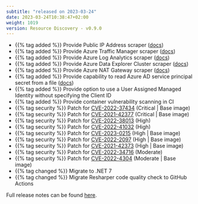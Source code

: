 ```yaml
---
subtitle: "released on 2023-03-24"
date: 2023-03-24T10:38:47+02:00
weight: 1019
version: Resource Discovery - v0.9.0
---
```


- {{% tag added %}} Provide Public IP Address scraper ([docs](https://docs.promitor.io/unreleased/scraping/providers/public-ip-address.md))
- {{% tag added %}} Provide Azure Traffic Manager scraper ([docs](https://docs.promitor.io/unreleased/scraping/providers/traffic-manager.md))
- {{% tag added %}} Provide Azure Log Analytics scraper ([docs](https://docs.promitor.io/unreleased/scraping/providers/log-analytics/))
- {{% tag added %}} Provide Azure Data Explorer Cluster scraper ([docs](https://docs.promitor.io/unreleased/scraping/providers/data-explorer-clusters.md))
- {{% tag added %}} Provide Azure NAT Gateway scraper ([docs](https://docs.promitor.io/unreleased/scraping/providers/nat-gateway.md))
- {{% tag added %}} Provide capability to read Azure AD service principal secret from a file ([docs](https://docs.promitor.io/v2.9/security/azure-authentication/#service-principle-authentication))
- {{% tag added %}} Provide option to use a User Assigned Managed Identity without specifying the Client ID
- {{% tag added %}} Provide container vulnerability scanning in CI
- {{% tag security %}} Patch for [CVE-2022-37434](https://github.com/advisories/GHSA-cfmr-vrgj-vqwv) (Critical | Base image)
- {{% tag security %}} Patch for [CVE-2021-42377](https://github.com/advisories/GHSA-phvg-gc27-gjwp) (Critical | Base image)
- {{% tag security %}} Patch for [CVE-2022-38013](https://github.com/advisories/GHSA-r8m2-4x37-6592) (High)
- {{% tag security %}} Patch for [CVE-2022-41032](https://github.com/advisories/GHSA-g3q9-xf95-8hp5) (High)
- {{% tag security %}} Patch for [CVE-2023-0215](https://github.com/advisories/GHSA-r7jw-wp68-3xch) (High | Base image)
- {{% tag security %}} Patch for [CVE-2022-2097](https://github.com/advisories/GHSA-3wx7-46ch-7rq2) (High | Base image)
- {{% tag security %}} Patch for [CVE-2021-42373](https://github.com/advisories/GHSA-6w3h-h7gw-72qf) (High | Base image)
- {{% tag security %}} Patch for [CVE-2022-34716](https://github.com/advisories/GHSA-2m65-m22p-9wjw) (Moderate)
- {{% tag security %}} Patch for [CVE-2022-4304](https://github.com/advisories/GHSA-p52g-cm5j-mjv4) (Moderate | Base image)
- {{% tag changed %}} Migrate to .NET 7
- {{% tag changed %}} Migrate Resharper code quality check to GitHub Actions

Full release notes can be found [here](https://github.com/tomkerkhove/promitor/releases/tag/ResourceDiscovery-v0.9.0).
